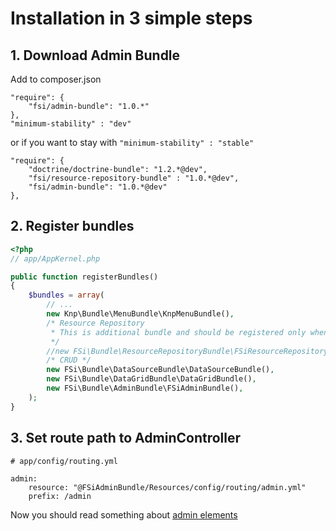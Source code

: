 # Installation in 3 simple steps

## 1. Download Admin Bundle

Add to composer.json

```
"require": {
    "fsi/admin-bundle": "1.0.*"
},
"minimum-stability" : "dev"
```

or if you want to stay with ``"minimum-stability" : "stable"``

```
"require": {
    "doctrine/doctrine-bundle": "1.2.*@dev",
    "fsi/resource-repository-bundle" : "1.0.*@dev",
    "fsi/admin-bundle": "1.0.*@dev"
},
```

## 2. Register bundles

```php
<?php
// app/AppKernel.php

public function registerBundles()
{
    $bundles = array(
        // ...
        new Knp\Bundle\MenuBundle\KnpMenuBundle(),
        /* Resource Repository
         * This is additional bundle and should be registered only when you want to use resource admin objects
         */
        //new FSi\Bundle\ResourceRepositoryBundle\FSiResourceRepositoryBundle(),
        /* CRUD */
        new FSi\Bundle\DataSourceBundle\DataSourceBundle(),
        new FSi\Bundle\DataGridBundle\DataGridBundle(),
        new FSi\Bundle\AdminBundle\FSiAdminBundle(),
    );
}
```

## 3. Set route path to AdminController

```
# app/config/routing.yml

admin:
    resource: "@FSiAdminBundle/Resources/config/routing/admin.yml"
    prefix: /admin
```

Now you should read something about [admin elements](admin_element.md)